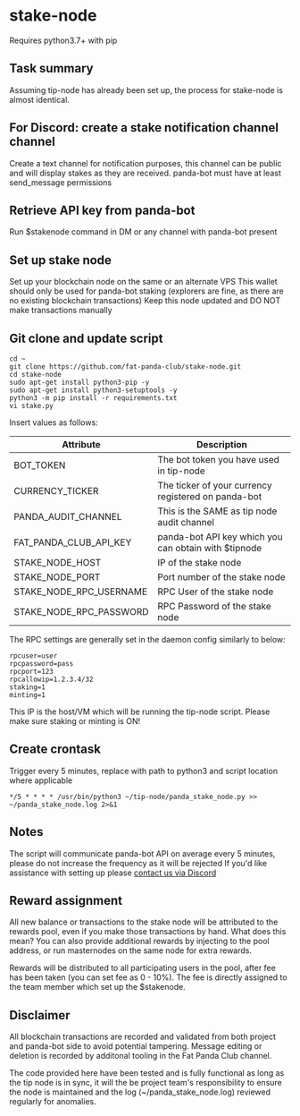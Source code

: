 # stake-node

Requires python3.7+ with pip

## Task summary

Assuming tip-node has already been set up, the process for stake-node is almost identical.

## For Discord: create a stake notification channel channel

Create a text channel for notification purposes, this channel can be public and will display stakes as they are received. panda-bot must have at least send_message permissions

## Retrieve API key from panda-bot

Run $stakenode command in DM or any channel with panda-bot present

## Set up stake node 

Set up your blockchain node on the same or an alternate VPS 
This wallet should only be used for panda-bot staking (explorers are fine, as there are no existing blockchain transactions)
Keep this node updated and DO NOT make transactions manually

## Git clone and update script

```
cd ~
git clone https://github.com/fat-panda-club/stake-node.git
cd stake-node
sudo apt-get install python3-pip -y
sudo apt-get install python3-setuptools -y
python3 -m pip install -r requirements.txt
vi stake.py
```

Insert values as follows:

| Attribute  | Description |
| ------------- | ------------- |
| BOT_TOKEN | The bot token you have used in tip-node
| CURRENCY_TICKER  | The ticker of your currency registered on panda-bot  |
| PANDA_AUDIT_CHANNEL | This is the SAME as tip node audit channel |
| FAT_PANDA_CLUB_API_KEY  | panda-bot API key which you can obtain with $tipnode  |
| STAKE_NODE_HOST | IP of the stake node |
| STAKE_NODE_PORT | Port number of the stake node |
| STAKE_NODE_RPC_USERNAME | RPC User of the stake node |
| STAKE_NODE_RPC_PASSWORD | RPC Password of the stake node |


The RPC settings are generally set in the daemon config similarly to below:

```
rpcuser=user
rpcpassword=pass
rpcport=123
rpcallowip=1.2.3.4/32 
staking=1
minting=1
```
This IP is the host/VM which will be running the tip-node script. Please make sure staking or minting is ON!

## Create crontask 

Trigger every 5 minutes, replace with path to python3 and script location where applicable

`*/5 * * * * /usr/bin/python3 ~/tip-node/panda_stake_node.py >> ~/panda_stake_node.log 2>&1`

## Notes

The script will communicate panda-bot API on average every 5 minutes, please do not increase the frequency as it will be rejected
If you'd like assistance with setting up please [contact us via Discord](https://discord.gg/Hs57Jg4) 

## Reward assignment

All new balance or transactions to the stake node will be attributed to the rewards pool, even if you make those transactions by hand.
What does this mean? You can also provide additional rewards by injecting to the pool address, or run masternodes on the same node for extra rewards.

Rewards will be distributed to all participating users in the pool, after fee has been taken (you can set fee as 0 - 10%). The fee is directly assigned to the team member which set up the $stakenode.

## Disclaimer

All blockchain transactions are recorded and validated from both project and panda-bot side to avoid potential tampering. Message editing or deletion is recorded by additonal tooling in the Fat Panda Club channel.

The code provided here have been tested and is fully functional as long as the tip node is in sync, it will the be project team's responsibility to ensure the node is maintained and the log (~/panda_stake_node.log) reviewed regularly for anomalies.

